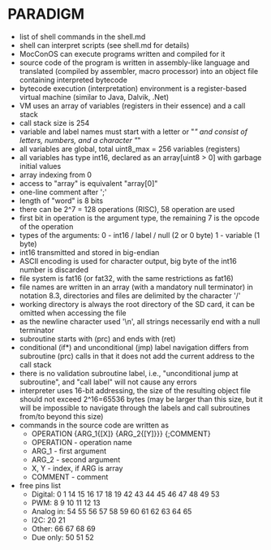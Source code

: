 ﻿# PARADIGM

- list of shell commands in the shell.md
- shell can interpret scripts (see shell.md for details)
- MocConOS can execute programs written and compiled for it
- source code of the program is written in assembly-like language and translated (compiled by assembler, macro processor) into an object file containing interpreted bytecode
- bytecode execution (interpretation) environment is a register-based virtual machine (similar to Java, Dalvik, .Net)
- VM uses an array of variables (registers in their essence) and a call stack
- call stack size is 254
- variable and label names must start with a letter or "_" and consist of letters, numbers, and a character "_"
- all variables are global, total uint8_max = 256 variables (registers)
- all variables has type int16, declared as an array[uint8 > 0] with garbage initial values
- array indexing from 0
- access to "array" is equivalent "array[0]"
- one-line comment after ';'
- length of "word" is 8 bits
- there can be 2^7 = 128 operations (RISC), 58 operation are used
- first bit in operation is the argument type, the remaining 7 is the opcode of the operation
- types of the arguments: 
	0 - int16 / label / null (2 or 0 byte)
	1 - variable (1 byte) 
- int16 transmitted and stored in big-endian
- ASCII encoding is used for character output, big byte of the int16 number is discarded
- file system is fat16 (or fat32, with the same restrictions as fat16)
- file names are written in an array (with a mandatory null terminator) in notation 8.3, directories and files are delimited by the character '/'
- working directory is always the root directory of the SD card, it can be omitted when accessing the file
- as the newline character used '\n', all strings necessarily end with a null terminator
- subroutine starts with (prc) and ends with (ret)
- conditional (if*) and unconditional (jmp) label navigation differs from subroutine (prc) calls in that it does not add the current address to the call stack
- there is no validation subroutine label, i.e., "unconditional jump at subroutine", and "call label" will not cause any errors
- interpreter uses 16-bit addressing, the size of the resulting object file should not exceed 2^16=65536 bytes (may be larger than this size, but it will be impossible to navigate through the labels and call subroutines from/to beyond this size)
- commands in the source code are written as
	- OPERATION {ARG_1{\[X]} {ARG_2{[Y]}}} {;COMMENT}
	- OPERATION - operation name
	- ARG_1 - first argument
	- ARG_2 - second argument
	- X, Y - index, if ARG is array
	- COMMENT - comment
- free pins list
	- Digital: 0 1 14 15 16 17 18 19 42 43 44 45 46 47 48 49 53
	- PWM: 8 9 10 11 12 13
	- Analog in: 54 55 56 57 58 59 60 61 62 63 64 65
	- I2C: 20 21
	- Other: 66 67 68 69
	- Due only: 50 51 52
